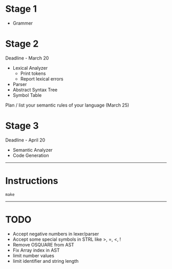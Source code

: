 Stage 1
========

- Grammer

Stage 2
========
Deadline - March 20

- Lexical Analyzer
	- Print tokens
	- Report lexical errors
- Parser
- Abstract Syntax Tree
- Symbol Table

Plan / list your semantic rules of your language (March 25)

Stage 3
========
Deadline - April 20

- Semantic Analyzer
- Code Generation

----

Instructions
=============

	make

---

TODO
======
- Accept negative numbers in lexer/parser
- Accept some special symbols in STRL like >, =, <, !
- Remove OSQUARE from AST
- Fix Array index in AST
- limit number values
- limit identifier and string length
